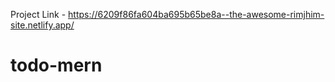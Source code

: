 Project Link - https://6209f86fa604ba695b65be8a--the-awesome-rimjhim-site.netlify.app/

# todo-mern

